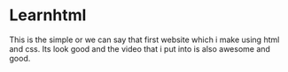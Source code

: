 # Learnhtml

This is the simple or we can say that first website which i make using html and css.
Its look good and the video that i put into is also awesome and good.
